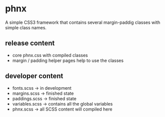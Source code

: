 # phnx
A simple CSS3 framework that contains several margin-paddig classes with simple class names.

release content
----------------
- core phnx.css with compiled classes
- margin / padding helper pages help to use the classes

developer content
-----------------
- fonts.scss -> in development
- margins.scss -> finished state
- paddings.scss -> finished state
- variables.scss -> contains all the global variables
- phnx.scss -> all SCSS content will compiled here
